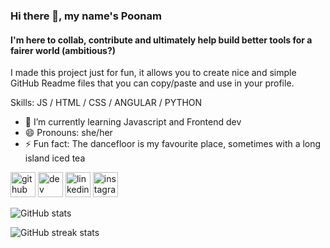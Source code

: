 ### Hi there 👋, my name's Poonam
#### I'm here to collab, contribute and ultimately help build better tools for a fairer world (ambitious?)


I made this project just for fun, it allows you to create nice and simple GitHub Readme files that you can copy/paste and use in your profile.

Skills: JS / HTML / CSS / ANGULAR / PYTHON

- 🌱 I’m currently learning Javascript and Frontend dev 
- 😄 Pronouns: she/her 
- ⚡ Fun fact: The dancefloor is my favourite place, sometimes with a long island iced tea 


[<img src='https://cdn.jsdelivr.net/npm/simple-icons@3.0.1/icons/github.svg' alt='github' height='40'>](https://github.com/Poonam-raj)  [<img src='https://cdn.jsdelivr.net/npm/simple-icons@3.0.1/icons/dev-dot-to.svg' alt='dev' height='40'>](https://dev.to/poonamraj)  [<img src='https://cdn.jsdelivr.net/npm/simple-icons@3.0.1/icons/linkedin.svg' alt='linkedin' height='40'>](https://www.linkedin.com/in/poonam-rajput/)  [<img src='https://cdn.jsdelivr.net/npm/simple-icons@3.0.1/icons/instagram.svg' alt='instagram' height='40'>](https://www.instagram.com/honestea.pod/)  

![GitHub stats](https://github-readme-stats.vercel.app/api?username=Poonam-raj&show_icons=true)  

![GitHub streak stats](https://github-readme-streak-stats.herokuapp.com/?user=Poonam-raj)  


